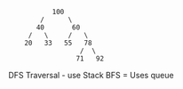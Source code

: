                100
            /      \
           40       60
         /   \     /   \
        20   33   55   78
                      /  \
                     71   92


DFS Traversal - use Stack
BFS  = Uses queue
